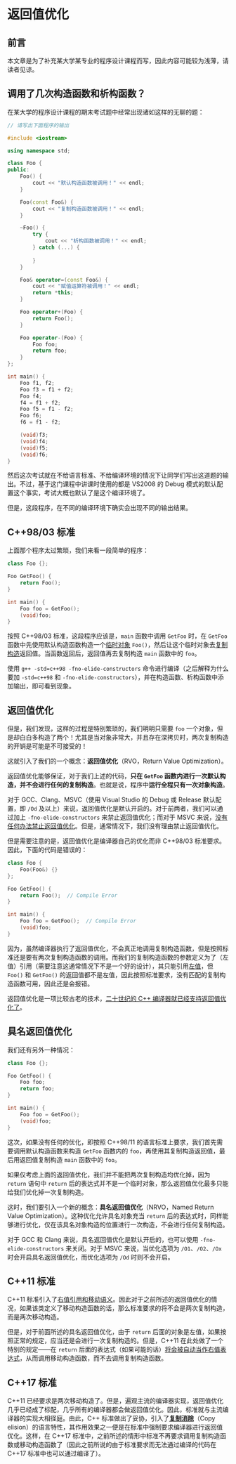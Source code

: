 <!-- Copyright (C) 2022 Timothy Liu -->

<!-- CC BY-SA 4.0 license -->

# 返回值优化



## 前言

本文章是为了补充某大学某专业的程序设计课程而写，因此内容可能较为浅薄，请读者见谅。  



## 调用了几次构造函数和析构函数？

在某大学的程序设计课程的期末考试题中经常出现诸如这样的无聊的题：  

```c++
// 请写出下面程序的输出

#include <iostream>

using namespace std;

class Foo {
public:
    Foo() {
        cout << "默认构造函数被调用！" << endl;
    }

    Foo(const Foo&) {
        cout << "复制构造函数被调用！" << endl;
    }

    ~Foo() {
        try {
            cout << "析构函数被调用！" << endl;
        } catch (...) {
            
        }
    }

    Foo& operator=(const Foo&) {
        cout << "赋值运算符被调用！" << endl;
        return *this;
    }

    Foo operator+(Foo) {
        return Foo();
    }

    Foo operator-(Foo) {
        Foo foo;
        return foo;
    }
};

int main() {
    Foo f1, f2;
    Foo f3 = f1 + f2;
    Foo f4;
    f4 = f1 + f2;
    Foo f5 = f1 - f2;
    Foo f6;
    f6 = f1 - f2;

    (void)f3;
    (void)f4;
    (void)f5;
    (void)f6;
}
```

然后这次考试就在不给语言标准、不给编译环境的情况下让同学们写出这道题的输出。不过，基于这门课程中讲课时使用的都是 VS2008 的 Debug 模式的默认配置这个事实，考试大概也默认了是这个编译环境了。  

但是，这段程序，在不同的编译环境下确实会出现不同的输出结果。  



## C++98/03 标准

上面那个程序太过繁琐，我们来看一段简单的程序：  

```cpp
class Foo {};

Foo GetFoo() {
    return Foo();
}

int main() {
    Foo foo = GetFoo();
    (void)foo;
}
```

按照 C++98/03 标准，这段程序应该是，`main` 函数中调用 `GetFoo` 时，在 `GetFoo` 函数中先使用默认构造函数构造一个[临时对象](https://zh.cppreference.com/w/cpp/language/lifetime#.E4.B8.B4.E6.97.B6.E5.AF.B9.E8.B1.A1.E7.9A.84.E7.94.9F.E5.AD.98.E6.9C.9F) `Foo()`，然后让这个临时对象去[复制构造](https://zh.cppreference.com/w/cpp/language/return#.E8.A7.A3.E9.87.8A)返回值。当函数返回后，返回值再去复制构造 `main` 函数中的 `foo`。  

使用 `g++ -std=c++98 -fno-elide-constructors` 命令进行编译（之后解释为什么要加 `-std=c++98` 和 `-fno-elide-constructors`），并在构造函数、析构函数中添加输出，即可看到现象。



## 返回值优化

但是，我们发现，这样的过程是特别繁琐的，我们明明只需要 `foo` 一个对象，但是却白白多构造了两个！尤其是当对象非常大，并且存在深拷贝时，两次复制构造的开销是可能是不可接受的！  

这就引入了我们的一个概念：**返回值优化**（RVO，Return Value Optimization）。

返回值优化能够保证，对于我们上述的代码，**只在 `GetFoo` 函数内进行一次默认构造，并不会进行任何的复制构造**。也就是说，程序中**运行全程只有一次对象构造**。  

对于 GCC、Clang、MSVC（使用 Visual Studio 的 Debug 或 Release 默认配置，即 `/Od` 及以上）来说，返回值优化是默认开启的。对于前两者，我们可以通过加上 `-fno-elide-constructors` 来禁止返回值优化；而对于 MSVC 来说，[没有任何办法禁止返回值优化](https://social.microsoft.com/Forums/Windows/zh-CN/a5f9ccf7-c734-4e9a-8174-ee722ff7a1dd/how-to-disable-return-value-optimization-in-vs)。但是，通常情况下，我们没有理由禁止返回值优化。  

但是需要注意的是，返回值优化是编译器自己的优化而非 C++98/03 标准要求。因此，下面的代码是错误的：  

```cpp
class Foo {
    Foo(Foo&) {}
};

Foo GetFoo() {
    return Foo();  // Compile Error
}

int main() {
    Foo foo = GetFoo();  // Compile Error
    (void)foo;
}
```

因为，虽然编译器执行了返回值优化，不会真正地调用复制构造函数，但是按照标准还是要有两次复制构造函数的调用。而我们的复制构造函数的参数定义为了（左值）引用（需要注意这通常情况下不是一个好的设计），其只能引用[左值](./lvalue-and-rvalue.md)，但 `Foo()` 和 `GetFoo()` 的返回值都不是左值，因此按照标准要求，没有匹配的复制构造函数可用，因此还是会报错。  

返回值优化是一项比较古老的技术，[二十世纪的 C++ 编译器就已经支持返回值优化了](https://www.youtube.com/watch?v=3Ud9HryMUqA)。  



## 具名返回值优化

我们还有另外一种情况：  

```cpp
class Foo {};

Foo GetFoo() {
    Foo foo;
    return foo;
}

int main() {
    Foo foo = GetFoo();
    (void)foo;
}
```

这次，如果没有任何的优化，即按照 C++98/11 的语言标准上要求，我们首先需要调用默认构造函数来构造 `GetFoo` 函数内的 `foo`，再使用其复制构造返回值，最后用返回值复制构造 `main` 函数中的 `foo`。  

如果仅考虑上面的返回值优化，我们并不能把两次复制构造均优化掉，因为 `return` 语句中 `return` 后的表达式并不是一个临时对象，那么返回值优化最多只能给我们优化掉一次复制构造。  

这时，我们要引入一个新的概念：**具名返回值优化**（NRVO，Named Return Value Optimization）。这种优化允许具名对象充当 `return` 后的表达式时，同样能够进行优化，仅在该具名对象构造的位置进行一次构造，不会进行任何复制构造。  

对于 GCC 和 Clang 来说，具名返回值优化是默认开启的，也可以使用 `-fno-elide-constructors` 来关闭。对于 MSVC 来说，当优化选项为 `/O1`、`/O2`、`/Ox` 时会开启具名返回值优化，而优化选项为 `/Od` 时则不会开启。  



## C++11 标准

C++11 标准引入了[右值引用和移动语义](./rvalue-reference-and-move-semantics.md)。因此对于之前所述的返回值优化的情况，如果该类定义了移动构造函数的话，那么标准要求的将不会是两次复制构造，而是两次移动构造。  

但是，对于前面所述的具名返回值优化，由于 `return` 后面的对象是左值，如果按照正常的规定，应当还是会进行一次复制构造的。但是，C++11 在此处做了一个特别的规定——在 `return` 后面的表达式（如果可能的话）[将会被自动当作右值表达式](https://zh.cppreference.com/w/cpp/language/return#.E8.87.AA.E5.8A.A8.E4.BB.8E.E5.B1.80.E9.83.A8.E5.8F.98.E9.87.8F.E5.92.8C.E5.BD.A2.E5.8F.82.E7.A7.BB.E5.8A.A8)，从而调用移动构造函数，而不去调用复制构造函数。  



## C++17 标准

C++11 已经要求是两次移动构造了。但是，遍观主流的编译器实现，返回值优化几乎已经成了标配，几乎所有的编译器都会做返回值优化。因此，标准就与主流编译器的实现大相径庭。由此，C++ 标准做出了妥协，引入了[**复制消除**](https://zh.cppreference.com/w/cpp/language/copy_elision)（Copy elision）的语言特性，其作用效果之一便是在标准中强制要求编译器进行返回值优化。这样，在 C++17 标准中，之前所述的情形中标准不再要求调用复制构造函数或移动构造函数了（因此之前所说的由于标准要求而无法通过编译的代码在 C++17 标准中也可以通过编译了）。  



